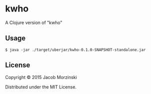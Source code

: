 # kwho

A Clojure version of "kwho"

## Usage

    $ java -jar ./target/uberjar/kwho-0.1.0-SNAPSHOT-standalone.jar

## License

Copyright © 2015 Jacob Morzinski

Distributed under the MIT License.
